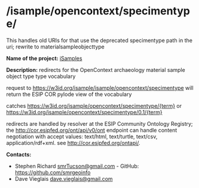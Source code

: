 
# /isample/opencontext/specimentype/

This handles old URIs for that use the deprecated specimentype path in the uri; rewrite to materialsampleobjecttype

**Name of the project:** [iSamples](https://isamplesorg.github.io/home/)

**Description:** redirects for the OpenContext archaeology material sample object type type vocabulary

request to https://w3id.org/isample/isample/opencontext/specimentype will return the ESIP COR pylode view of the vocabulary

catches https://w3id.org/isample/opencontext/specimentype/{term}
or  https://w3id.org/isample/opencontext/specimentype/0.1/{term}

redirects are handled by resolver at the ESIP Community Ontology Registry; the http://cor.esipfed.org/ont/api/v0/ont endpoint can handle content negotiation with accept values: text/html, text/turtle, text/csv, application/rdf+xml. see http://cor.esipfed.org/ontapi/.


**Contacts:**
* Stephen Richard <smrTucson@gmail.com> - GitHub: https://github.com/smrgeoinfo
* Dave Vieglais <dave.vieglais@gmail.com>  